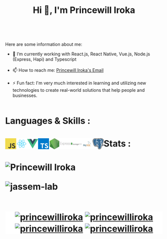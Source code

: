 <h1 align="center">Hi 👋, I'm Princewill Iroka</h1>
<br/>
<br/>
<br/>

Here are some information about me:

- 🌱 I’m currently working with React.js, React Native, Vue.js, Node.js (Express, Hapi) and Typescript
<br/><br/>
- 📫 How to reach me: <a href="https://princewilliroka@yahoo.com">Princewill Iroka's Email </a>
<br/><br/>
- ⚡ Fun fact: I'm very much interested in learning and utilizing new technologies to create real-world solutions that help people and businesses.
<br/><br/>

<h1> Languages & Skills : <h1/>
  
<img align="left" alt="JavaScript" width="35px" src="https://raw.githubusercontent.com/github/explore/80688e429a7d4ef2fca1e82350fe8e3517d3494d/topics/javascript/javascript.png" />
<img align="left" alt="React" width="35px" src="https://raw.githubusercontent.com/github/explore/80688e429a7d4ef2fca1e82350fe8e3517d3494d/topics/react/react.png" />
<img align="left" alt="Vue" width="35px" src="https://raw.githubusercontent.com/github/explore/80688e429a7d4ef2fca1e82350fe8e3517d3494d/topics/vue/vue.png" /> 
<img align="left" alt="TypeScript" width="35px" src="https://raw.githubusercontent.com/github/explore/80688e429a7d4ef2fca1e82350fe8e3517d3494d/topics/typescript/typescript.png" />
<img align="left" alt="Node.js" width="35px" src="https://raw.githubusercontent.com/github/explore/80688e429a7d4ef2fca1e82350fe8e3517d3494d/topics/nodejs/nodejs.png" />
<img align="left" alt="Express.js" width="35px" src="https://raw.githubusercontent.com/github/explore/80688e429a7d4ef2fca1e82350fe8e3517d3494d/topics/express/express.png" />
<img align="left" alt=MongoDB" width="35px" src="https://raw.githubusercontent.com/github/explore/80688e429a7d4ef2fca1e82350fe8e3517d3494d/topics/mongodb/mongodb.png" />
<img align="left" alt="MySQL" width="35px" src="https://raw.githubusercontent.com/github/explore/80688e429a7d4ef2fca1e82350fe8e3517d3494d/topics/mysql/mysql.png" />
<img align="left" alt="PostGRE" width="35px" src="https://raw.githubusercontent.com/github/explore/80688e429a7d4ef2fca1e82350fe8e3517d3494d/topics/postgresql/postgresql.png" />



<h1> Stats : <h1/>
<p><img align="center" src="https://github-readme-stats.vercel.app/api?username=princewilliroka&show_icons=true" alt="Princewill Iroka" /></p>
<p><img align="left" src="https://github-readme-stats.vercel.app/api/top-langs/?username=princewilliroka&layout=compact&hide=html" alt="jassem-lab" /></p>
<br/><br/>
  
<p align="center" style="background-color:white;">
<a href="https://dev.to/princewilliroka" target="blank"><img align="center" src="https://cdn.jsdelivr.net/npm/simple-icons@3.0.1/icons/dev-dot-to.svg" alt="princewilliroka" height="30" width="30" /></a>
<a href="https://www.linkedin.com/in/princewill-iroka/" target="blank"><img align="center" src="https://cdn.jsdelivr.net/npm/simple-icons@3.0.1/icons/linkedin.svg" alt="princewilliroka" height="30" width="30" /></a>
<a href="https://stackoverflow.com/users/5994977/princewill-iroka" target="blank"><img align="center" src="https://cdn.jsdelivr.net/npm/simple-icons@3.0.1/icons/stackoverflow.svg" alt="princewilliroka" height="30" width="30" /></a>
<a href="https://twitter.com/PrincewillIroka" target="blank"><img align="center" src="https://cdn.jsdelivr.net/npm/simple-icons@3.0.1/icons/twitter.svg" alt="princewilliroka" height="30" width="30" /></a>
</p>

